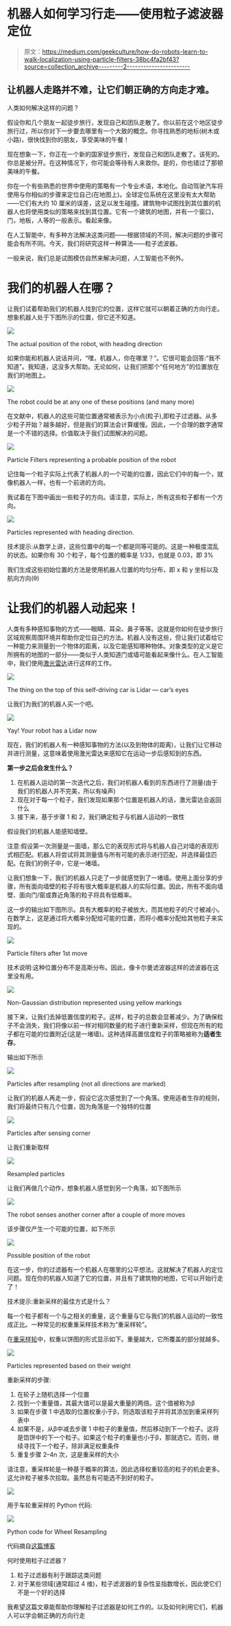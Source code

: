 # 机器人如何学习行走——使用粒子滤波器定位

> 原文：<https://medium.com/geekculture/how-do-robots-learn-to-walk-localization-using-particle-filters-38bc4fa2bf43?source=collection_archive---------2----------------------->

## 让机器人走路并不难，让它们朝正确的方向走才难。

人类如何解决这样的问题？

假设你和几个朋友一起徒步旅行，发现自己和团队走散了。你以前在这个地区徒步旅行过，所以你对下一步要去哪里有一个大致的概念。你寻找熟悉的地标(树木或小路)，很快找到你的朋友，享受美味的午餐！

现在想象一下，你正在一个新的国家徒步旅行，发现自己和团队走散了。该死的。你总是被分开。在这种情况下，你可能会等待有人来救你。是的，你也错过了那顿美味的午餐。

你在一个有些熟悉的世界中使用的策略有一个专业术语，本地化。自动驾驶汽车将使用与你相似的步骤来定位自己(在地图上)。全球定位系统在这里没有太大帮助——它们有大约 10 厘米的误差，这足以发生碰撞。建筑物中试图找到其位置的机器人也将使用类似的策略来找到其位置。它有一个建筑的地图，并有一个窗口，门，地板，人等的一般表示。看起来像。

在人工智能中，有多种方法解决这类问题——根据领域的不同，解决问题的步骤可能会有所不同。今天，我们将研究这样一种算法——粒子滤波器。

一般来说，我们总是试图模仿自然来解决问题，人工智能也不例外。

# **我们的机器人在哪？**

让我们试着帮助我们的机器人找到它的位置，这样它就可以朝着正确的方向行走。想象机器人处于下图所示的位置，但它还不知道。

![](img/f3c1e552042db1705a5628f80e969e58.png)

The actual position of the robot, with heading direction

如果你能和机器人说话并问，“嘿，机器人，你在哪里？”。它很可能会回答:“我不知道”。我知道，这没多大帮助。无论如何，让我们把那个“任何地方”的位置放在我们的地图上。

![](img/d371e4adad0ed94d87a23c2765818acd.png)

The robot could be at any one of these positions (and many more)

在文献中，机器人的这些可能位置通常被表示为小点(粒子),即粒子过滤器。从多少粒子开始？越多越好，但是我们的算法会计算缓慢。因此，一个合理的数字通常是一个不错的选择。价值取决于我们试图解决的问题。

![](img/d57a9f20e7f3176b7b5ff2e3377ed6df.png)

Particle Filters representing a probable position of the robot

记住每一个粒子实际上代表了机器人的一个可能的位置，因此它们中的每一个，就像机器人一样，也有一个前进的方向。

我试着在下图中画出一些粒子的方向。请注意，实际上，所有这些粒子都有一个方向。

![](img/ae999d37e4977f8702648c3047bf6ef0.png)

Particles represented with heading direction.

技术提示:从数学上讲，这些位置中的每一个都是同等可能的。这是一种极度混乱的状态。如果你有 30 个粒子，每个位置的概率是 1/33，也就是 0.03，即 3%

我们生成这些初始位置的方法是使用机器人位置的均匀分布，即 x 和 y 坐标以及航向方向(θ)

# 让我们的机器人动起来！

人类有多种感知事物的方式——眼睛、耳朵、鼻子等等。这就是你如何在徒步旅行区域观察周围环境并帮助你定位自己的方法。机器人没有这些，但让我们试着给它一种能力来测量到一个物体的距离，以及它能感知哪种物体。对象类型的定义是它所拥有的地图的一部分——类似于人类知道门或墙可能看起来像什么。在人工智能中，我们使用[激光雷达](https://www.geospatialworld.net/blogs/why-lidar-is-important-for-autonomous-vehicle/#:~:text=LiDAR%20%E2%80%93%20eyes%20of%20autonomous%20vehicles&text=This%20device%20is%20LiDAR%20that,them%20to%20drive%20themselves%20safely.&text=When%20the%20road%20ahead%20is,the%20vehicle%20to%20speed%20up.)进行这样的工作。

![](img/0d2e1fb9c9d927fb64df1d2734e10962.png)

The thing on the top of this self-driving car is Lidar — car’s eyes

让我们为我们的机器人买一个吧。

![](img/0453759e25c71ffd0bf375710dcabfa5.png)

Yay! Your robot has a Lidar now

现在，我们的机器人有一种感知事物的方法(以及到物体的距离)，让我们让它移动并进行测量，这意味着使用激光雷达来感知它在运动一步后感知到的东西。

**第一步之后会发生什么？**

1.  在机器人运动的第一次迭代之后，我们对机器人看到的东西进行了测量(由于我们的机器人并不完美，所以有噪声)
2.  现在对于每一个粒子，我们发现如果那个位置是机器人的话，激光雷达会返回什么
3.  接下来，基于步骤 1 和 2，我们确定粒子与机器人运动的一致性

假设我们的机器人能感知墙壁。

注意:假设第一次测量是一面墙，那么它的表现形式将与机器人自己对墙的表现形式相匹配。机器人将尝试将其测量值与所有可能的表示进行匹配，并选择最佳匹配。在我们的例子中，它是一堵墙。

让我们想象一下，我们的机器人只走了一步就感觉到了一堵墙。使用上面分享的步骤，所有面向墙壁的粒子将有很大概率是机器人的实际位置。因此，所有不面向墙壁、面向门/窗或靠近角落的粒子将具有低概率。

这一步的输出如下图所示。具有大概率的粒子被放大，而其他粒子的尺寸被减小。在数学上，这是通过将大概率分配给可能的位置，而将小概率分配给其他粒子来实现的。

![](img/c01c2e127b3c4430e2ee310a296dc42b.png)

Particle filters after 1st move

技术说明:这种位置分布不是高斯分布。因此，像卡尔曼滤波器这样的滤波器在这里没有用。

![](img/0d3f8dfe1e6064e7389f63847e1c6d0d.png)

Non-Gaussian distribution represented using yellow markings

接下来，让我们去掉低置信度的粒子。这样，粒子的总数会显著减少。为了确保粒子不会消失，我们将像以前一样对相同数量的粒子进行重新采样，但现在所有的粒子都在可能的位置附近(这是一堵墙)。这种选择高置信度粒子的策略被称为**适者生存**。

输出如下所示

![](img/a7fedd78129d6a7cb07bc39e6eb17458.png)

Particles after resampling (not all directions are marked)

让我们的机器人再走一步，假设它这次感觉到了一个角落。使用适者生存的规则，我们将最终只有几个位置，因为角落是一个独特的位置

![](img/5fa2bdeb79427795bc29e791fac423b1.png)

Particles after sensing corner

让我们重新取样

![](img/2ab7bfc4ed43b6e685e6e78887de5e8d.png)

Resampled particles

让我们再做几个动作，想象机器人感觉到另一个角落，如下图所示

![](img/c04521770a20c68aa4b70849dde8c2a1.png)

The robot senses another corner after a couple of more moves

该步骤仅产生一个可能的位置，如下所示

![](img/4d0b7b9fab2c3845eb944a90b6876d09.png)

Possible position of the robot

在这一步，你的过滤器有一个机器人在哪里的公平想法。这就解决了机器人的定位问题。现在你的机器人知道了它的位置，并且有了建筑物的地图，它可以开始行走了！

技术提示:重新采样的最佳方式是什么？

每一个粒子都有一个与之相关的重量，这个重量与它与我们的机器人运动的一致性成正比。一种常见的权重重采样技术称为“重采样轮”。

在[重采样轮](https://www.youtube.com/watch?v=wNQVo6uOgYA)中，权重以饼图的形式显示如下。重量越大，它所覆盖的部分就越多。

![](img/7fd29e777f9473c66de0e53df993068e.png)

Particles represented based on their weight

重新采样的步骤:

1.  在轮子上随机选择一个位置
2.  找到一个重量值，其最大值可以是最大重量的两倍。这个值被称为β
3.  如果在步骤 1 中选取的位置权重小于β，则选取该粒子并将其添加到重采样列表中
4.  如果不是，从β中减去步骤 1 中粒子的重量值，然后移动到下一个粒子。这将是馅饼中的下一个粒子。如果这个粒子的重量也小于β，那就选它。否则，继续寻找下一个粒子，除非满足权重条件
5.  重复步骤 2–4n 次，这是重采样的大小

请注意，重采样轮是一种基于概率的算法，因此选择权重较高的粒子的机会更多。这允许粒子被多次拾取。虽然总有可能选不到好的粒子。

![](img/95283bd93e3c7ed4da6679b70d04ef0b.png)

用于车轮重采样的 Python 代码:

![](img/bf3636f5fc7ab826cbb8a76e34066e37.png)

Python code for Wheel Resampling

代码摘自[这篇博客](https://calebmadrigal.com/resampling-wheel-algorithm/#:~:text=So%20to%20accomplish%20this%20task,likelihood%20of%20it%20being%20picked.)

何时使用粒子过滤器？

1.  粒子过滤器有利于跟踪这类问题
2.  对于某些领域(通常超过 4 维)，粒子滤波器的复杂性呈指数增长，因此使它们不是一个好的选择

我希望这篇文章能帮助你理解粒子过滤器是如何工作的。以及如何利用它们，机器人可以学会朝正确的方向行走